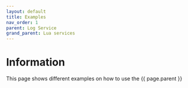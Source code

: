 ```yaml
---
layout: default
title: Examples 
nav_order: 1
parent: Log Service
grand_parent: Lua services
---
```


# Information

This page shows different examples on how to use the {{ page.parent }}